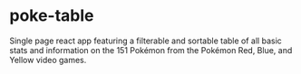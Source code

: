 # poke-table
Single page react app featuring a filterable and sortable table of all basic stats and information on the 151 Pokémon from the Pokémon Red, Blue, and Yellow video games.
